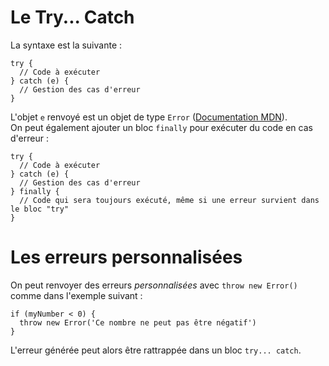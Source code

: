 # Le Try... Catch

La syntaxe est la suivante :

```
try {
  // Code à exécuter
} catch (e) {
  // Gestion des cas d'erreur
}
```

L'objet `e` renvoyé est un objet de type `Error` ([Documentation MDN](https://developer.mozilla.org/fr/docs/Web/JavaScript/Reference/Global_Objects/Error)).<br/>
On peut également ajouter un bloc `finally` pour exécuter du code en cas d'erreur :

```
try {
  // Code à exécuter
} catch (e) {
  // Gestion des cas d'erreur
} finally {
  // Code qui sera toujours exécuté, même si une erreur survient dans le bloc "try"
}
```

# Les erreurs personnalisées

On peut renvoyer des erreurs *personnalisées* avec `throw new Error()` comme dans l'exemple suivant :

```
if (myNumber < 0) {
  throw new Error('Ce nombre ne peut pas être négatif')
}
```
L'erreur générée peut alors être rattrappée dans un bloc `try... catch`. 
